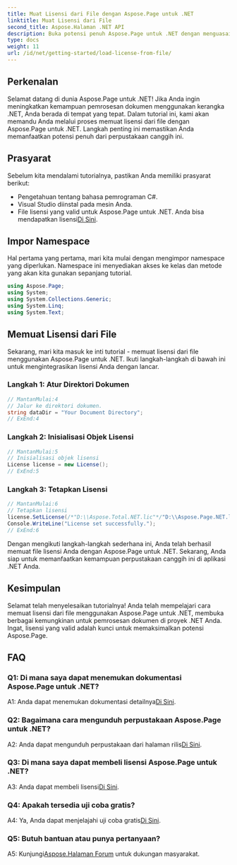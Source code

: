 ```yaml
---
title: Muat Lisensi dari File dengan Aspose.Page untuk .NET
linktitle: Muat Lisensi dari File
second_title: Aspose.Halaman .NET API
description: Buka potensi penuh Aspose.Page untuk .NET dengan menguasai seni memuat lisensi dari file. Tingkatkan kemampuan pemrosesan dokumen Anda dengan lancar.
type: docs
weight: 11
url: /id/net/getting-started/load-license-from-file/
---
```

## Perkenalan

Selamat datang di dunia Aspose.Page untuk .NET! Jika Anda ingin meningkatkan kemampuan pemrosesan dokumen menggunakan kerangka .NET, Anda berada di tempat yang tepat. Dalam tutorial ini, kami akan memandu Anda melalui proses memuat lisensi dari file dengan Aspose.Page untuk .NET. Langkah penting ini memastikan Anda memanfaatkan potensi penuh dari perpustakaan canggih ini.

## Prasyarat

Sebelum kita mendalami tutorialnya, pastikan Anda memiliki prasyarat berikut:

- Pengetahuan tentang bahasa pemrograman C#.
- Visual Studio diinstal pada mesin Anda.
-  File lisensi yang valid untuk Aspose.Page untuk .NET. Anda bisa mendapatkan lisensi[Di Sini](https://purchase.aspose.com/buy).

## Impor Namespace

Hal pertama yang pertama, mari kita mulai dengan mengimpor namespace yang diperlukan. Namespace ini menyediakan akses ke kelas dan metode yang akan kita gunakan sepanjang tutorial.

```csharp
using Aspose.Page;
using System;
using System.Collections.Generic;
using System.Linq;
using System.Text;
```

## Memuat Lisensi dari File

Sekarang, mari kita masuk ke inti tutorial - memuat lisensi dari file menggunakan Aspose.Page untuk .NET. Ikuti langkah-langkah di bawah ini untuk mengintegrasikan lisensi Anda dengan lancar.

### Langkah 1: Atur Direktori Dokumen

```csharp
// MantanMulai:4
// Jalur ke direktori dokumen.
string dataDir = "Your Document Directory";
// ExEnd:4
```

### Langkah 2: Inisialisasi Objek Lisensi

```csharp
// MantanMulai:5
// Inisialisasi objek lisensi
License license = new License();
// ExEnd:5
```

### Langkah 3: Tetapkan Lisensi

```csharp
// MantanMulai:6
// Tetapkan lisensi
license.SetLicense(/*"D:\\Aspose.Total.NET.lic"*/"D:\\Aspose.Page.NET.lic");
Console.WriteLine("License set successfully.");
// ExEnd:6
```

Dengan mengikuti langkah-langkah sederhana ini, Anda telah berhasil memuat file lisensi Anda dengan Aspose.Page untuk .NET. Sekarang, Anda siap untuk memanfaatkan kemampuan perpustakaan canggih ini di aplikasi .NET Anda.

## Kesimpulan

Selamat telah menyelesaikan tutorialnya! Anda telah mempelajari cara memuat lisensi dari file menggunakan Aspose.Page untuk .NET, membuka berbagai kemungkinan untuk pemrosesan dokumen di proyek .NET Anda. Ingat, lisensi yang valid adalah kunci untuk memaksimalkan potensi Aspose.Page.


## FAQ

### Q1: Di mana saya dapat menemukan dokumentasi Aspose.Page untuk .NET?

 A1: Anda dapat menemukan dokumentasi detailnya[Di Sini](https://reference.aspose.com/page/net/).

### Q2: Bagaimana cara mengunduh perpustakaan Aspose.Page untuk .NET?

 A2: Anda dapat mengunduh perpustakaan dari halaman rilis[Di Sini](https://releases.aspose.com/page/net/).

### Q3: Di mana saya dapat membeli lisensi Aspose.Page untuk .NET?

 A3: Anda dapat membeli lisensi[Di Sini](https://purchase.aspose.com/buy).

### Q4: Apakah tersedia uji coba gratis?

 A4: Ya, Anda dapat menjelajahi uji coba gratis[Di Sini](https://releases.aspose.com/).

### Q5: Butuh bantuan atau punya pertanyaan? 

 A5: Kunjungi[Aspose.Halaman Forum](https://forum.aspose.com/c/page/39) untuk dukungan masyarakat.